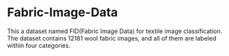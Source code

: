 # Fabric-Image-Data
This a dataset named FID(Fabric Image Data) for textile image classification. The dataset contains 12181 wool fabric images, and all of them are labeled within four categories.
